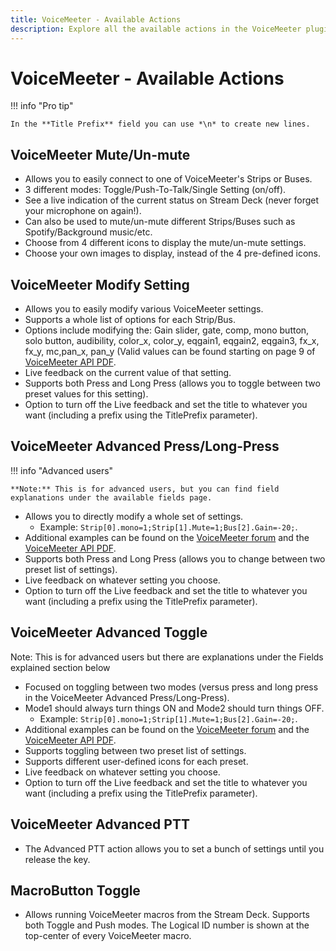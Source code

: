 ```yaml
---
title: VoiceMeeter - Available Actions
description: Explore all the available actions in the VoiceMeeter plugin by BarRaider for the Elgato Stream Deck.
---
```


# VoiceMeeter - Available Actions

!!! info "Pro tip"

    In the **Title Prefix** field you can use *\n* to create new lines.

## VoiceMeeter Mute/Un-mute
- Allows you to easily connect to one of VoiceMeeter's Strips or Buses.
- 3 different modes: Toggle/Push-To-Talk/Single Setting (on/off).
- See a live indication of the current status on Stream Deck (never forget your microphone on again!).
- Can also be used to mute/un-mute different Strips/Buses such as Spotify/Background music/etc.
- Choose from 4 different icons to display the mute/un-mute settings.
- Choose your own images to display, instead of the 4 pre-defined icons.

## VoiceMeeter Modify Setting
- Allows you to easily modify various VoiceMeeter settings.
- Supports a whole list of options for each Strip/Bus.
- Options include modifying the: Gain slider, gate, comp, mono button, solo button, audibility, color_x, color_y, eqgain1, eqgain2, eqgain3, fx_x, fx_y, mc,pan_x, pan_y (Valid values can be found starting on page 9 of [VoiceMeeter API PDF](https://download.vb-audio.com/Download_CABLE/VoicemeeterRemoteAPI.pdf#page=9).
- Live feedback on the current value of that setting.
- Supports both Press and Long Press (allows you to toggle between two preset values for this setting).
- Option to turn off the Live feedback and set the title to whatever you want (including a prefix using the TitlePrefix parameter).


## VoiceMeeter Advanced Press/Long-Press

!!! info "Advanced users"

    **Note:** This is for advanced users, but you can find field explanations under the available fields page.

- Allows you to directly modify a whole set of settings.
    - Example: `Strip[0].mono=1;Strip[1].Mute=1;Bus[2].Gain=-20;`.
- Additional examples can be found on the [VoiceMeeter forum](https://forum.vb-audio.com/viewtopic.php?f=8&t=346&sid=a773394396c10847fd6fd7e332a55e49#p495) and the [VoiceMeeter API PDF](https://download.vb-audio.com/Download_CABLE/VoicemeeterRemoteAPI.pdf).
- Supports both Press and Long Press (allows you to change between two preset list of settings).
- Live feedback on whatever setting you choose.
- Option to turn off the Live feedback and set the title to whatever you want (including a prefix using the TitlePrefix parameter).

## VoiceMeeter Advanced Toggle
Note: This is for advanced users but there are explanations under the Fields explained section below

- Focused on toggling between two modes (versus press and long press in the VoiceMeeter Advanced Press/Long-Press).
- Mode1 should always turn things ON and Mode2 should turn things OFF.
    - Example: `Strip[0].mono=1;Strip[1].Mute=1;Bus[2].Gain=-20;`.
- Additional examples can be found on the [VoiceMeeter forum](https://forum.vb-audio.com/viewtopic.php?f=8&t=346&sid=a773394396c10847fd6fd7e332a55e49#p495) and the [VoiceMeeter API PDF](https://download.vb-audio.com/Download_CABLE/VoicemeeterRemoteAPI.pdf).
- Supports toggling between two preset list of settings.
- Supports different user-defined icons for each preset.
- Live feedback on whatever setting you choose.
- Option to turn off the Live feedback and set the title to whatever you want (including a prefix using the TitlePrefix parameter).

## VoiceMeeter Advanced PTT
- The Advanced PTT action allows you to set a bunch of settings until you release the key.

## MacroButton Toggle
- Allows running VoiceMeeter macros from the Stream Deck. Supports both Toggle and Push modes. The Logical ID number is shown at the top-center of every VoiceMeeter macro.